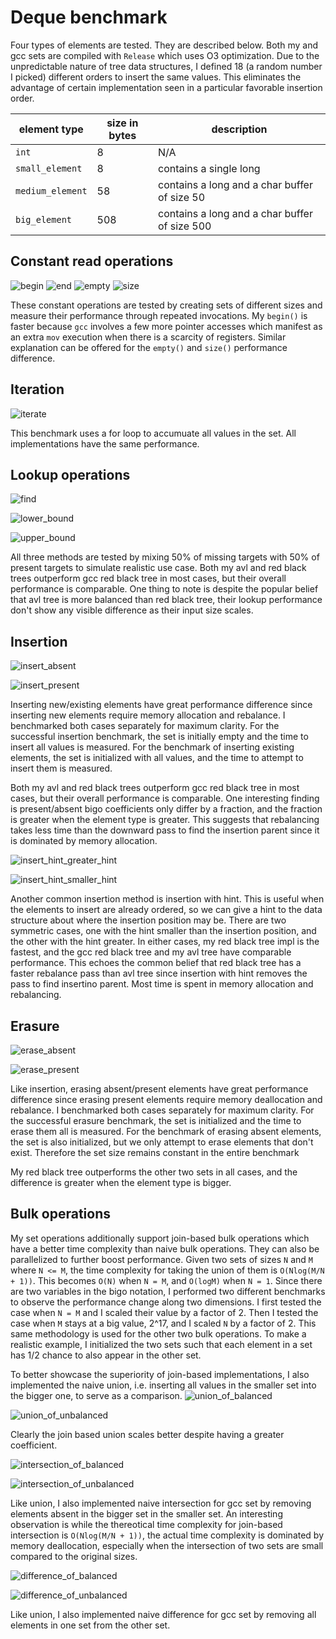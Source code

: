 # Deque benchmark
Four types of elements are tested. They are described below. Both my and gcc sets are compiled with `Release` which uses O3 optimization.
Due to the unpredictable nature of tree data structures, I defined 18 (a random number I picked) different orders to insert the same values.
This eliminates the advantage of certain implementation seen in a particular favorable insertion order.

| element type     | size in bytes | description                                   | 
|------------------|---------------|-----------------------------------------------|
| `int`            | 8             | N/A                                           |
| `small_element`  | 8             | contains a single long                        |
| `medium_element` | 58            | contains a long and a char buffer of size 50  |
| `big_element`    | 508           | contains a long and a char buffer of size 500 |

## Constant read operations
![begin](../generated/set/begin.png)
![end](../generated/set/end.png)
![empty](../generated/set/empty.png)
![size](../generated/set/size.png)

These constant operations are tested by creating sets of different sizes and measure their performance through repeated invocations. 
My `begin()` is faster because `gcc` involves a few more pointer accesses which manifest as an extra `mov` execution when there is a scarcity
of registers. Similar explanation can be offered for the `empty()` and `size()` performance difference.

## Iteration
![iterate](../generated/set/iterate.png)

This benchmark uses a for loop to accumuate all values in the set. All implementations have the same performance.

## Lookup operations
![find](../generated/set/find.png)

![lower_bound](../generated/set/lower_bound.png)

![upper_bound](../generated/set/upper_bound.png)

All three methods are tested by mixing 50% of missing targets with 50% of present targets to simulate realistic use case. 
Both my avl and red black trees outperform gcc red black tree in most cases, but their overall performance is comparable. 
One thing to note is despite the popular belief that avl tree is more balanced than red black tree, their lookup performance 
don't show any visible difference as their input size scales.

## Insertion
![insert_absent](../generated/set/insert_absent.png)

![insert_present](../generated/set/insert_present.png)

Inserting new/existing elements have great performance difference since inserting new elements require memory allocation and rebalance.
I benchmarked both cases separately for maximum clarity. For the successful insertion benchmark, the set is initially empty and the
time to insert all values is measured. For the benchmark of inserting existing elements, the set is initialized with all values, and
the time to attempt to insert them is measured.

Both my avl and red black trees outperform gcc red black tree in most cases, but their overall performance is comparable.
One interesting finding is present/absent bigo coefficients only differ by a fraction, and the fraction is greater when the 
element type is greater. This suggests that rebalancing takes less time than the downward pass to find the insertion parent 
since it is dominated by memory allocation.

![insert_hint_greater_hint](../generated/set/insert_hint_greater_hint.png)

![insert_hint_smaller_hint](../generated/set/insert_hint_smaller_hint.png)

Another common insertion method is insertion with hint. This is useful when the elements to insert are already ordered, so we can give
a hint to the data structure about where the insertion position may be. There are two symmetric cases, one with the hint smaller
than the insertion position, and the other with the hint greater. In either cases, my red black tree impl is the fastest, and the gcc
red black tree and my avl tree have comparable performance. This echoes the common belief that red black tree has a faster rebalance
pass than avl tree since insertion with hint removes the pass to find insertino parent. Most time is spent in memory allocation and
rebalancing.

## Erasure
![erase_absent](../generated/set/erase_absent.png)

![erase_present](../generated/set/erase_present.png)

Like insertion, erasing absent/present elements have great performance difference since erasing present elements require memory deallocation and rebalance.
I benchmarked both cases separately for maximum clarity. For the successful erasure benchmark, the set is initialized and the time
to erase them all is measured. For the benchmark of erasing absent elements, the set is also initialized, but we only attempt to erase elements that
don't exist. Therefore the set size remains constant in the entire benchmark

My red black tree outperforms the other two sets in all cases, and the difference is greater when the element type is bigger.

## Bulk operations
My set operations additionally support join-based bulk operations which have a better time complexity than naive bulk operations. They 
can also be parallelized to further boost performance. Given two sets of sizes `N` and `M` where `N <= M`, the time complexity for taking
the union of them is `O(Nlog(M/N + 1))`. This becomes `O(N)` when `N = M`, and `O(logM)` when `N = 1`. Since there are two variables in
the bigo notation, I performed two different benchmarks to observe the performance change along two dimensions. I first tested the case
when `N = M` and I scaled their value by a factor of 2. Then I tested the case when `M` stays at a big value, 2^17, and I scaled `N`
by a factor of 2. This same methodology is used for the other two bulk operations. To make a realistic example, I initialized the two sets
such that each element in a set has 1/2 chance to also appear in the other set.

To better showcase the superiority of join-based implementations, I also implemented the naive union, i.e. inserting all values in the smaller
set into the bigger one, to serve as a comparison.
![union_of_balanced](../generated/set/union_of_balanced.png)

![union_of_unbalanced](../generated/set/union_of_unbalanced.png)

Clearly the join based union scales better despite having a greater coefficient.

![intersection_of_balanced](../generated/set/intersection_of_balanced.png)

![intersection_of_unbalanced](../generated/set/intersection_of_unbalanced.png)

Like union, I also implemented naive intersection for gcc set by removing elements absent in the bigger set in the smaller set. An interesting
observation is while the thereotical time complexity for join-based intersection is `O(Nlog(M/N + 1))`, the actual time complexity 
is dominated by memory deallocation, especially when the intersection of two sets are small compared to the original sizes.

![difference_of_balanced](../generated/set/difference_of_balanced.png)

![difference_of_unbalanced](../generated/set/difference_of_unbalanced.png)

Like union, I also implemented naive difference for gcc set by removing all elements in one set from the other set.

